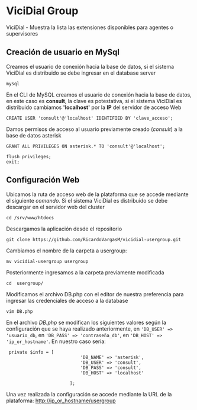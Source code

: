 # ViciDial Group
ViciDial - Muestra la lista las extensiones disponibles para agentes o supervisores

## Creación de usuario en MySql
Creamos el usuario de conexión hacia la base de datos, si el sistema ViciDial es distribuido se debe ingresar en el database server

```
mysql
```
En el CLI de MySQL creamos el usuario de conexión hacia la base de datos, en este caso es **consult**, la clave es potestativa, si el sistema ViciDial es distribuido cambiamos **'localhost'** por la **IP** del servidor de acceso Web
```
CREATE USER 'consult'@'localhost' IDENTIFIED BY 'clave_acceso';
```

Damos permisos de acceso al usuario previamente creado (*consult*) a la base de datos asterisk
```
GRANT ALL PRIVILEGES ON asterisk.* TO 'consult'@'localhost';
```
```
flush privileges;
exit;
```

## Configuración Web

Ubicamos la ruta de acceso web de la plataforma que se accede mediante el siguiente *comando*. Si el sistema ViciDial es distribuido se debe descargar en el servidor web del cluster

```
cd /srv/www/htdocs
```

Descargamos la aplicación desde el repositorio 

```
git clone https://github.com/RicardoVargasM/vicidial-usergroup.git
```
Cambiamos el nombre de la carpeta a usergroup:

```
mv vicidial-usergroup usergroup
```
Posteriormente ingresamos a la carpeta previamente modificada
```
cd  usergroup/
```

Modificamos el archivo DB.php con el editor de nuestra preferencia para ingresar las credenciales de acceso a la database
```
vim DB.php
```
En el archivo *DB.php* se modifican los siguientes valores según la configuración que se haya realizado anteriormente, en `'DB_USER' => 'usuario_db`, en `'DB_PASS' => 'contraseña_db'`, en `'DB_HOST' => 'ip_or_hostname'`. En nuestro caso seria:
```
 private $info = [
                            'DB_NAME' => 'asterisk',
                            'DB_USER' => 'consult',
                            'DB_PASS' => 'consult',
							'DB_HOST' => 'localhost'

                        ];
```

Una vez realizada la configuración se accede mediante la URL de la plataforma: [http://ip_or_hostname/usergroup](http://ip_or_hostname/usergroup)

